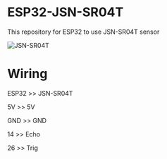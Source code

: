 # ESP32-JSN-SR04T
This repository for ESP32 to use JSN-SR04T sensor

![JSN-SR04T](https://components101.com/sites/default/files/component_pin/JSN-SR-04T-Pinout.jpg)

# Wiring
ESP32 >> JSN-SR04T

5V  >> 5V

GND   >> GND

14    >> Echo

26    >> Trig
